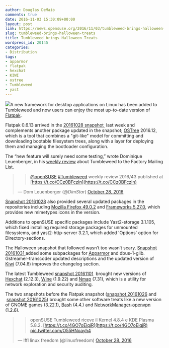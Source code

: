 ```yaml
---
author: Douglas DeMaio
comments: true
date: 2016-11-03 15:30:09+00:00
layout: post
link: https://news.opensuse.org/2016/11/03/tumbleweed-brings-halloween-treats/
slug: tumbleweed-brings-halloween-treats
title: Tumbleweed brings Halloween Treats
wordpress_id: 20145
categories:
- Distribution
tags:
- apparmor
- flatpak
- hexchat
- KIWI
- ostree
- Tumbleweed
- yast
---
```


![](http://t11.deviantart.net/13Cgm_MTxwVA5G6Zipi1CnBO1wo=/300x200/filters:fixed_height(100,100):origin()/pre03/dea9/th/pre/f/2008/305/3/e/3e18fc7231ad42217914c48bd7c0f6f8.png)A new framework for desktop applications on Linux has been added to Tumbleweed and now users can enjoy the most up-to-date version of [Flatpak](http://flatpak.org/).

Flatpak 0.6.13 arrived in the [20161028 snapshot ](https://lists.opensuse.org/opensuse-factory/2016-10/msg00672.html) last week and complements another package updated in the snapshot; [OSTree](https://ostree.readthedocs.io/en/latest/) 2016.12, which is a tool that combines a "git-like" model for committing and downloading bootable filesystem trees, along with a layer for deploying them and managing the bootloader configuration.

The “new feature will surely need some testing,” wrote Dominique Leuenberger, in his [weekly review](https://lists.opensuse.org/opensuse-factory/2016-10/msg00645.html) about Tumbleweed to the Factory Mailing List.


<blockquote>

> 
> [@openSUSE](https://twitter.com/openSUSE) [#Tumbleweed](https://twitter.com/hashtag/Tumbleweed?src=hash) weekly review 2016/43 published at [https://t.co/CCz0BFczIn](https://t.co/CCz0BFczIn)
> 
> 
— Dom Leuenberger (@_DimStar_) [October 28, 2016](https://twitter.com/_DimStar_/status/791993389222854657)</blockquote>




[Snapshot 20161028](https://lists.opensuse.org/opensuse-factory/2016-10/msg00672.html) also provided several updated packages in the repositories including [Mozilla Firefox 49.0.2](https://www.mozilla.org/en-US/firefox/49.0.2/releasenotes/) and [Frameworks 5.27.0](https://www.kde.org/announcements/kde-frameworks-5.27.0.php), which provides new mimetypes icons in the version.

<!-- more -->Additions to openSUSE specific packages include Yast2-storage 3.1.105, which fixed installing required storage packages for unmounted filesystems, and yast2-http-server 3.2.1, which added 'Options' option for Directory-sections.

The Halloween snapshot that followed wasn’t too wasn’t scary. [Snapshot 20161031 ](https://lists.opensuse.org/opensuse-factory/2016-11/msg00012.html)added some subpackages for [Apparmor](http://wiki.apparmor.net/index.php/Main_Page) and dbus-1-glib. Gstreamer-transcoder updated descriptions and the updated version of [Kiwi](http://opensuse.github.io/kiwi/) (7.04.8) improves the changelog section.

The latest Tumbleweed [snapshot 20161101](https://lists.opensuse.org/opensuse-factory/2016-11/msg00032.html)  brought new versions of [Hexchat](https://hexchat.github.io) (2.12.3), [Wine](https://www.winehq.org/announce/1.9.22) (1.9.22) and [Nmap](https://nmap.org/) (7.31), which is a utility for network exploration and security auditing.

The two snapshots before the Flatpak snapshot ([snapshot 20161026](https://lists.opensuse.org/opensuse-factory/2016-10/msg00633.html) and  [snapshot 20161025](https://lists.opensuse.org/opensuse-factory/2016-10/msg00618.html)) brought some other software treats like a new version of GNOME games (3.22.1), [Bash](https://www.gnu.org/software/bash/) (4.4.) and [NetworkManager-openvpn](https://openvpn.net/) (1.2.6).


<blockquote>

> 
> openSUSE Tumbleweed riceve il Kernel 4.8.4 e KDE Plasma 5.8.2. [https://t.co/4GO7oEiqjR](https://t.co/4GO7oEiqjR) [pic.twitter.com/O55HNoayh4](https://t.co/O55HNoayh4)
> 
> 
— lffl linux freedom (@linuxfreedom) [October 28, 2016](https://twitter.com/linuxfreedom/status/791949685426487301)</blockquote>



